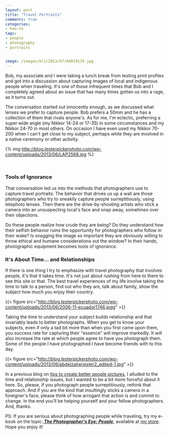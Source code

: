 ```yaml
---
layout: post
title: "Travel Portraits"
comments: true
categories:
- how-to
tags:
- people
- photography
- portraits


image: /images/bli/2013/07/A0019129.jpg
---
```


Bob, my associate and I were taking a lunch break from testing print profiles and got into a discussion about capturing images of local and indigenous people when traveling. It's one of those infrequent times that Bob and I completely agreed about an issue that has many times gotten us into a rage, as it turns out.

<!--more-->

The conversation started out innocently enough, as we discussed what lenses we prefer to capture people. Bob prefers a 50mm and he has a collection of them that rivals anyone's. As for me, I'm eclectic, preferring a super wide angle (my Nikkor 14-24 or 17-35) in some circumstances and my Nikkor 24-70 in most others. On occasion I have even used my Nikkor 70-200 when I can't get close to my subject, perhaps while they are involved in a native ceremony or other activity.

{% img http://blog.lesterpickerphoto.com/wp-content/uploads/2013/06/LAP2568.jpg %}

 
### Tools of Ignorance

That conversation led us into the methods that photographers use to capture travel portraits. The behavior that drives us up a wall are those photographers who try to sneakily capture people surreptitiously, using telephoto lenses. Then there are the drive-by-shooting artists who stick a camera into an unsuspecting local's face and snap away, sometimes over their objections.

Do these people realize how crude they are being? Do they understand how their selfish behavior ruins the opportunity for photographers who follow in their wake? Is snagging the image so important they are obviously willing to throw ethical and humane considerations out the window? In their hands, photographic equipment becomes tools of ignorance.

### It's About Time… and Relationships

If there is one thing I try to emphasize with travel photography that involves people, it's that it takes time. It's not just about rushing from here to there to see this site or that. The best travel experiences of my life involve taking the time to talk to a person, find out who they are, talk about family, show the subject how much you enjoy their country.

{{< figure src="http://blog.lesterpickerphoto.com/wp-content/uploads/2013/06/2006-11-ecuador1746.jpgg" >}}

Taking the time to understand your subject builds relationship and that invariably leads to better photographs. When you get to know your subjects, even if only a tad bit more than when you first came upon them, you success rate for capturing their "essence" will improve markedly. It will also increase the rate at which people agree to have you photograph them. Some of the people I have photographed I have become friends with to this day.

{{< figure src="http://blog.lesterpickerphoto.com/wp-content/uploads/2013/06/abdelzahersister2_edited-1.jpg" >}}

In a previous blog on <a href="http://blog.lesterpickerphoto.com/2010/02/13/photographing-people/">tips to create better people pictures</a>, I alluded to the time and relationship issues, but I wanted to be a bit more forceful about it here. So, please, if you photograph people surreptitiously, rethink that approach. And if you are the kind that insultingly sticks a camera in a foreigner's face, please think of how arrogant that action is and commit to change. In the end you'll be helping yourself and your fellow photographers. And, thanks.

PS: If you are serious about photographing people while traveling, try my e-book on the topic:<a href="http://shop.lesterpickerphoto.com/page/102"><strong><em> The Photographer's Eye: People</em></strong></a>, available at <a href="http://shop.lesterpickerphoto.com/">my store</a>. Hope you enjoy it!

 
